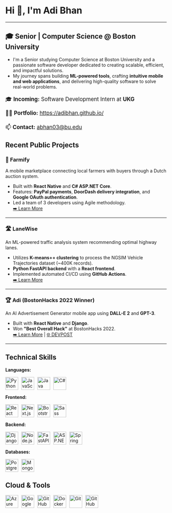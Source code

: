 # Hi 👋, I'm Adi Bhan
----
## 🎓 Senior | Computer Science @ Boston University

- I'm a Senior studying Computer Science at Boston University and a passionate software developer dedicated to creating scalable, efficient, and impactful solutions.  
- My journey spans building **ML-powered tools**, crafting **intuitive mobile and web applications**, and delivering high-quality software to solve real-world problems.

<div style="font-size: 1.2em; line-height: 1.6;">
  <p>🎓 <strong>Incoming:</strong> Software Development Intern at <strong>UKG</strong></p>
  <p>👨‍💻 <strong>Portfolio:</strong> <a href="https://adibhan.github.io/" target="_blank">https://adibhan.github.io/</a></p>
  <p>📫 <strong>Contact:</strong> <a href="mailto:abhan03@bu.edu">abhan03@bu.edu</a></p>
</div>

## Recent Public Projects

### 🚜 **Farmify**
A mobile marketplace connecting local farmers with buyers through a Dutch auction system.  
- Built with **React Native** and **C# ASP.NET Core**.  
- Features: **PayPal payments**, **DoorDash delivery integration**, and **Google OAuth authentication**.  
- Led a team of 3 developers using Agile methodology.  
[➡️ Learn More](https://github.com/AdiBhan/Farmify)

---

### 🛣️ **LaneWise**
An ML-powered traffic analysis system recommending optimal highway lanes.  
- Utilizes **K-means++ clustering** to process the NGSIM Vehicle Trajectories dataset (~400K records).  
- **Python FastAPI backend** with a **React frontend**.  
- Implemented automated CI/CD using **GitHub Actions**.  
[➡️ Learn More](https://github.com/AdiBhan/LaneWise)

---

### 🏆 **Adi** (BostonHacks 2022 Winner)
An AI Advertisement Generator mobile app using **DALL-E 2** and **GPT-3**.  
- Built with **React Native** and **Django**.  
- Won **"Best Overall Hack"** at BostonHacks 2022.  
[➡️ Learn More](https://www.getadi.tech) | [🌐 DEVPOST](https://bostonhacks-2022.devpost.com/)

---

    

## Technical Skills
**Languages:**
<div style="display: flex; align-items: center; gap: 10px;">
  <img src="https://cdn.jsdelivr.net/gh/devicons/devicon/icons/python/python-original.svg" alt="Python" width="40">
  <img src="https://cdn.jsdelivr.net/gh/devicons/devicon/icons/javascript/javascript-original.svg" alt="JavaScript" width="40">
  <img src="https://cdn.jsdelivr.net/gh/devicons/devicon/icons/java/java-original.svg" alt="Java" width="40">
  <img src="https://cdn.jsdelivr.net/gh/devicons/devicon/icons/csharp/csharp-original.svg" alt="C#" width="40">
</div>

**Frontend:**
<div style="display: flex; align-items: center; gap: 10px;">
  <img src="https://cdn.jsdelivr.net/gh/devicons/devicon/icons/react/react-original.svg" alt="React" width="40">
  <img src="https://cdn.jsdelivr.net/gh/devicons/devicon/icons/nextjs/nextjs-original-wordmark.svg" alt="Next.js" width="40">
  <img src="https://cdn.jsdelivr.net/gh/devicons/devicon/icons/bootstrap/bootstrap-original.svg" alt="Bootstrap" width="40">
  <img src="https://cdn.jsdelivr.net/gh/devicons/devicon/icons/sass/sass-original.svg" alt="Sass" width="40">
</div>


**Backend:**
<div style="display: flex; align-items: center; gap: 10px;">
  <img src="https://cdn.jsdelivr.net/gh/devicons/devicon/icons/django/django-plain.svg" alt="Django" width="40">
  <img src="https://cdn.jsdelivr.net/gh/devicons/devicon/icons/nodejs/nodejs-original.svg" alt="Node.js" width="40">
  <img src="https://cdn.jsdelivr.net/gh/devicons/devicon/icons/fastapi/fastapi-original.svg" alt="FastAPI" width="40">
  <img src="https://cdn.jsdelivr.net/gh/devicons/devicon/icons/dotnetcore/dotnetcore-original.svg" alt="ASP.NET Core" width="40">
  <img src="https://cdn.jsdelivr.net/gh/devicons/devicon/icons/spring/spring-original.svg" alt="Spring Boot" width="40">
</div>


**Databases:**
<div style="display: flex; align-items: center; gap: 10px;">
  <img src="https://cdn.jsdelivr.net/gh/devicons/devicon/icons/postgresql/postgresql-original.svg" alt="PostgreSQL" width="40">
  <img src="https://cdn.jsdelivr.net/gh/devicons/devicon/icons/mongodb/mongodb-original.svg" alt="MongoDB" width="40">
</div>

## Cloud & Tools

<div style="display: flex; align-items: center; gap: 10px;">
  <img src="https://cdn.jsdelivr.net/gh/devicons/devicon/icons/azure/azure-original.svg" alt="Azure" width="40">
  <img src="https://cdn.jsdelivr.net/gh/devicons/devicon/icons/googlecloud/googlecloud-original.svg" alt="Google Cloud" width="40">
  <img src="https://cdn.jsdelivr.net/gh/devicons/devicon/icons/github/github-original.svg" alt="GitHub" width="40">
  <img src="https://cdn.jsdelivr.net/gh/devicons/devicon/icons/docker/docker-original.svg" alt="Docker" width="40">
  <img src="https://cdn.jsdelivr.net/gh/devicons/devicon/icons/git/git-original.svg" alt="Git" width="40">
  <img src="https://avatars.githubusercontent.com/u/44036562?s=200&v=4" alt="GitHub Actions" width="40">
</div>
